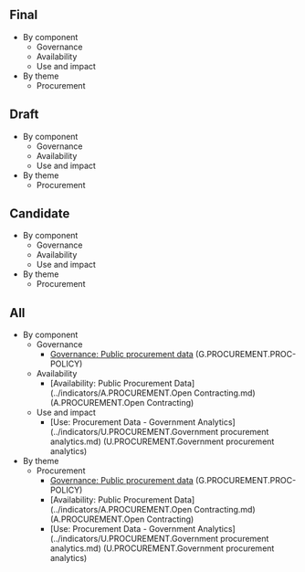 

## Final 


* By component 
    * Governance 
    * Availability 
    * Use and impact 
* By theme 
    * Procurement 

## Draft 


* By component 
    * Governance 
    * Availability 
    * Use and impact 
* By theme 
    * Procurement 

## Candidate 


* By component 
    * Governance 
    * Availability 
    * Use and impact 
* By theme 
    * Procurement 

## All 


* By component 
    * Governance 
        * [Governance: Public procurement data](../indicators/G.PROCUREMENT.PROC-POLICY.md) (G.PROCUREMENT.PROC-POLICY)
    * Availability 
        * [Availability: Public Procurement Data](../indicators/A.PROCUREMENT.Open Contracting.md) (A.PROCUREMENT.Open Contracting)
    * Use and impact 
        * [Use: Procurement Data - Government Analytics](../indicators/U.PROCUREMENT.Government procurement analytics.md) (U.PROCUREMENT.Government procurement analytics)
* By theme 
    * Procurement 
        * [Governance: Public procurement data](../indicators/G.PROCUREMENT.PROC-POLICY.md) (G.PROCUREMENT.PROC-POLICY)
        * [Availability: Public Procurement Data](../indicators/A.PROCUREMENT.Open Contracting.md) (A.PROCUREMENT.Open Contracting)
        * [Use: Procurement Data - Government Analytics](../indicators/U.PROCUREMENT.Government procurement analytics.md) (U.PROCUREMENT.Government procurement analytics)